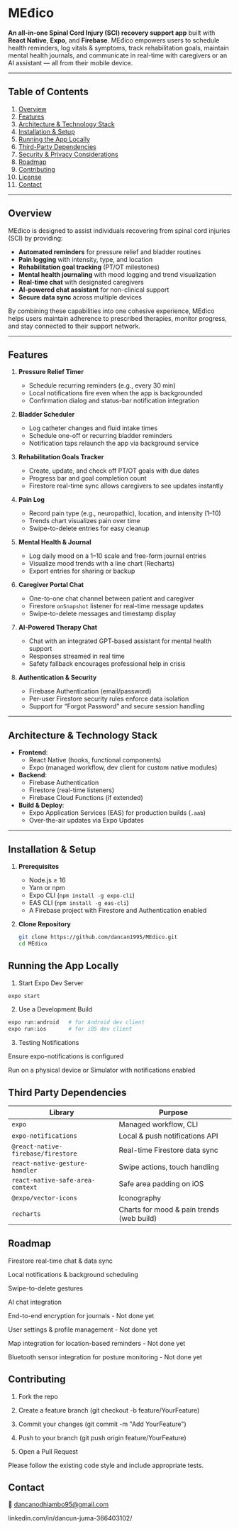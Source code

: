 # MEđico

**An all-in-one Spinal Cord Injury (SCI) recovery support app** built with **React Native**, **Expo**, and **Firebase**. MEđico empowers users to schedule health reminders, log vitals & symptoms, track rehabilitation goals, maintain mental health journals, and communicate in real-time with caregivers or an AI assistant — all from their mobile device.

---

## Table of Contents

1. [Overview](#overview)  
2. [Features](#features)  
3. [Architecture & Technology Stack](#architecture--technology-stack)  
4. [Installation & Setup](#installation--setup)  
5. [Running the App Locally](#running-the-app-locally)   
9. [Third-Party Dependencies](#third-party-dependencies)  
10. [Security & Privacy Considerations](#security--privacy-considerations)  
11. [Roadmap](#roadmap)  
12. [Contributing](#contributing)  
13. [License](#license)  
14. [Contact](#contact)  

---

## Overview

MEđico is designed to assist individuals recovering from spinal cord injuries (SCI) by providing:

- **Automated reminders** for pressure relief and bladder routines  
- **Pain logging** with intensity, type, and location  
- **Rehabilitation goal tracking** (PT/OT milestones)  
- **Mental health journaling** with mood logging and trend visualization  
- **Real-time chat** with designated caregivers  
- **AI-powered chat assistant** for non-clinical support  
- **Secure data sync** across multiple devices  

By combining these capabilities into one cohesive experience, MEđico helps users maintain adherence to prescribed therapies, monitor progress, and stay connected to their support network.

---

## Features

1. **Pressure Relief Timer**  
   - Schedule recurring reminders (e.g., every 30 min)  
   - Local notifications fire even when the app is backgrounded  
   - Confirmation dialog and status-bar notification integration  

2. **Bladder Scheduler**  
   - Log catheter changes and fluid intake times  
   - Schedule one-off or recurring bladder reminders  
   - Notification taps relaunch the app via background service  

3. **Rehabilitation Goals Tracker**  
   - Create, update, and check off PT/OT goals with due dates  
   - Progress bar and goal completion count  
   - Firestore real-time sync allows caregivers to see updates instantly  

4. **Pain Log**  
   - Record pain type (e.g., neuropathic), location, and intensity (1–10)  
   - Trends chart visualizes pain over time  
   - Swipe-to-delete entries for easy cleanup  

5. **Mental Health & Journal**  
   - Log daily mood on a 1–10 scale and free-form journal entries  
   - Visualize mood trends with a line chart (Recharts)  
   - Export entries for sharing or backup  

6. **Caregiver Portal Chat**  
   - One-to-one chat channel between patient and caregiver  
   - Firestore `onSnapshot` listener for real-time message updates  
   - Swipe-to-delete messages and timestamp display  

7. **AI-Powered Therapy Chat**  
   - Chat with an integrated GPT-based assistant for mental health support  
   - Responses streamed in real time  
   - Safety fallback encourages professional help in crisis  

8. **Authentication & Security**  
   - Firebase Authentication (email/password)  
   - Per-user Firestore security rules enforce data isolation  
   - Support for “Forgot Password” and secure session handling  

---

## Architecture & Technology Stack

- **Frontend**:  
  - React Native (hooks, functional components)  
  - Expo (managed workflow, dev client for custom native modules)  
- **Backend**:  
  - Firebase Authentication  
  - Firestore (real-time listeners)  
  - Firebase Cloud Functions (if extended)  
- **Build & Deploy**:  
  - Expo Application Services (EAS) for production builds (`.aab`)  
  - Over-the-air updates via Expo Updates  

---

## Installation & Setup

1. **Prerequisites**  
   - Node.js ≥ 16  
   - Yarn or npm  
   - Expo CLI (`npm install -g expo-cli`)  
   - EAS CLI (`npm install -g eas-cli`)  
   - A Firebase project with Firestore and Authentication enabled  

2. **Clone Repository**  
   ```bash
   git clone https://github.com/dancan1995/MEdico.git
   cd MEdico
   ```

## Running the App Locally
1. Start Expo Dev Server

```bash
expo start
```

2. Use a Development Build

```bash
expo run:android   # for Android dev client
expo run:ios       # for iOS dev client
```

3. Testing Notifications

Ensure expo-notifications is configured

Run on a physical device or Simulator with notifications enabled

## Third Party Dependencies

| Library                            | Purpose                                   |
| ---------------------------------- | ----------------------------------------- |
| `expo`                             | Managed workflow, CLI                     |
| `expo-notifications`               | Local & push notifications API            |
| `@react-native-firebase/firestore` | Real-time Firestore data sync             |
| `react-native-gesture-handler`     | Swipe actions, touch handling             |
| `react-native-safe-area-context`   | Safe area padding on iOS                  |
| `@expo/vector-icons`               | Iconography                               |
| `recharts`                         | Charts for mood & pain trends (web build) |

## Roadmap
 Firestore real-time chat & data sync

 Local notifications & background scheduling

 Swipe-to-delete gestures

 AI chat integration

 End-to-end encryption for journals - Not done yet

 User settings & profile management - Not done yet

 Map integration for location-based reminders - Not done yet

 Bluetooth sensor integration for posture monitoring - Not done yet

 ## Contributing
1. Fork the repo

2. Create a feature branch (git checkout -b feature/YourFeature)

3. Commit your changes (git commit -m "Add YourFeature")

4. Push to your branch (git push origin feature/YourFeature)

5. Open a Pull Request

Please follow the existing code style and include appropriate tests.

## Contact
📧 dancanodhiambo95@gmail.com

linkedin.com/in/dancun-juma-366403102/
